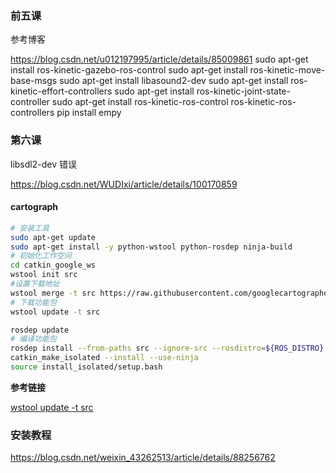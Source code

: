 
### 前五课
参考博客

https://blog.csdn.net/u012197995/article/details/85009861
sudo apt-get install ros-kinetic-gazebo-ros-control
sudo apt-get install ros-kinetic-move-base-msgs
sudo apt-get install libasound2-dev
sudo apt-get install ros-kinetic-effort-controllers
sudo apt-get install ros-kinetic-joint-state-controller
sudo apt-get install ros-kinetic-ros-control ros-kinetic-ros-controllers
pip install empy
### 第六课
libsdl2-dev 错误 

https://blog.csdn.net/WUDIxi/article/details/100170859

#### cartograph
```bash
# 安装工具
sudo apt-get update 
sudo apt-get install -y python-wstool python-rosdep ninja-build 
# 初始化工作空间
cd catkin_google_ws 
wstool init src 
#设置下载地址
wstool merge -t src https://raw.githubusercontent.com/googlecartographer/artographer_ros/master/cartographer_ros.rosinstall 
# 下载功能包
wstool update -t src 

rosdep update
# 编译功能包 
rosdep install --from-paths src --ignore-src --rosdistro=${ROS_DISTRO} -y
catkin_make_isolated --install --use-ninja 
source install_isolated/setup.bash 
```
**参考链接**

[wstool update -t src](https://zhuanlan.zhihu.com/p/86426524)

### 安装教程
https://blog.csdn.net/weixin_43262513/article/details/88256762
